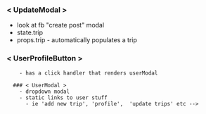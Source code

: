 



### < UpdateModal >
  - look at fb "create post" modal
  - state.trip 
  - props.trip - automatically populates a trip





  ### < UserProfileButton >
        - has a click handler that renders userModal

      ### < UserModal >
        - dropdown modal
        - static links to user stuff
          - ie 'add new trip', 'profile',  'update trips' etc -->

